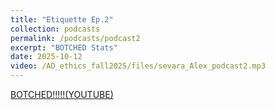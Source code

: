 ```yaml
---
title: "Etiquette Ep.2"
collection: podcasts
permalink: /podcasts/podcast2
excerpt: "BOTCHED Stats"
date: 2025-10-12
video: /AD_ethics_fall2025/files/sevara_Alex_podcast2.mp3
---
```

[BOTCHED!!!!!(YOUTUBE)](https://www.youtube.com/watch?v=v8ZOxExIGVg)